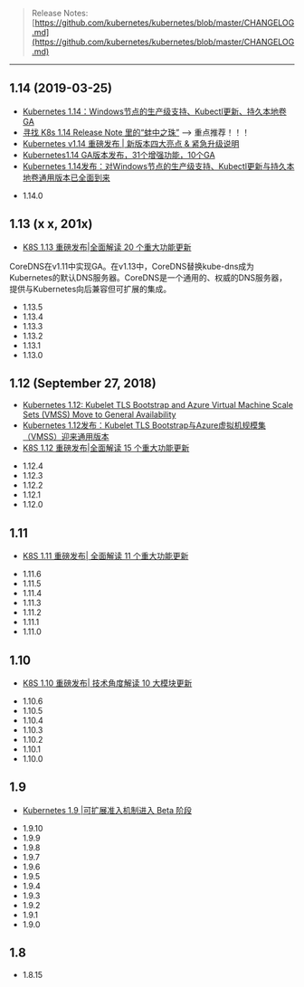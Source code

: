 > Release Notes: [https://github.com/kubernetes/kubernetes/blob/master/CHANGELOG.md](https://github.com/kubernetes/kubernetes/blob/master/CHANGELOG.md)

---

## 1.14 (2019-03-25)

- [Kubernetes 1.14：Windows节点的生产级支持、Kubectl更新、持久本地卷GA](https://mp.weixin.qq.com/s/1ROl3rTYEVi0v6S8-198Rw)
- [寻找 K8s 1.14 Release Note 里的“蚌中之珠”](https://mp.weixin.qq.com/s/-9B4yVjdhUQo4-1dbF6jTQ) --> 重点推荐！！！
- [Kubernetes v1.14 重磅发布 | 新版本四大亮点 & 紧急升级说明](https://mp.weixin.qq.com/s/ROMUH-6BT9gTm-rwnMNX1Q)
- [Kubernetes1.14 GA版本发布，31个增强功能，10个GA](https://mp.weixin.qq.com/s/oAgetiYP3VwYRMPCSNa-UQ)
- [Kubernetes 1.14发布：对Windows节点的生产级支持、Kubectl更新与持久本地卷通用版本已全面到来](https://mp.weixin.qq.com/s/eQRpRfMVs9G2lfdk5rdAEg)

* 1.14.0

## 1.13 (x x, 201x)

- [K8S 1.13 重磅发布|全面解读 20 个重大功能更新](https://mp.weixin.qq.com/s/OcRvX5zGn9xeHUMn7oRs3w)

CoreDNS在v1.11中实现GA。在v1.13中，CoreDNS替换kube-dns成为Kubernetes的默认DNS服务器。CoreDNS是一个通用的、权威的DNS服务器，提供与Kubernetes向后兼容但可扩展的集成。

* 1.13.5
* 1.13.4
* 1.13.3
* 1.13.2
* 1.13.1
* 1.13.0

## 1.12 (September 27, 2018)

- [Kubernetes 1.12: Kubelet TLS Bootstrap and Azure Virtual Machine Scale Sets (VMSS) Move to General Availability](https://kubernetes.io/blog/2018/09/27/kubernetes-1.12-kubelet-tls-bootstrap-and-azure-virtual-machine-scale-sets-vmss-move-to-general-availability/)
- [Kubernetes 1.12发布：Kubelet TLS Bootstrap与Azure虚拟机规模集（VMSS）迎来通用版本](https://mp.weixin.qq.com/s/JGZmJceY6loprTQTJdwdmA)
- [K8S 1.12 重磅发布|全面解读 15 个重大功能更新](https://mp.weixin.qq.com/s/dSIJhdewKiZ-EOCEKmbxJg)

* 1.12.4
* 1.12.3
* 1.12.2
* 1.12.1
* 1.12.0

## 1.11

- [K8S 1.11 重磅发布| 全面解读 11 个重大功能更新](https://mp.weixin.qq.com/s/aFk30bqOez44NFQ3KhZ37Q)

* 1.11.6
* 1.11.5
* 1.11.4
* 1.11.3
* 1.11.2
* 1.11.1
* 1.11.0

## 1.10

- [K8S 1.10 重磅发布| 技术角度解读 10 大模块更新](https://mp.weixin.qq.com/s/TFlsJBACTuD8h7DrvfvuDA)

* 1.10.6
* 1.10.5
* 1.10.4
* 1.10.3
* 1.10.2
* 1.10.1
* 1.10.0

## 1.9

- [Kubernetes 1.9 |可扩展准入机制进入 Beta 阶段](https://mp.weixin.qq.com/s/ayI9WmrkpJM6b3aKaVsdFQ)

* 1.9.10
* 1.9.9
* 1.9.8
* 1.9.7
* 1.9.6
* 1.9.5
* 1.9.4
* 1.9.3
* 1.9.2
* 1.9.1
* 1.9.0

## 1.8
* 1.8.15